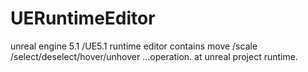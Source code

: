 # UERuntimeEditor
unreal engine 5.1 /UE5.1 runtime editor contains move /scale /select/deselect/hover/unhover ...operation. at unreal project runtime.

